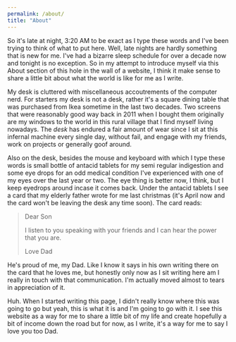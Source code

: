 ```yaml
---
permalink: /about/
title: "About"
---
```


So it's late at night, 3:20 AM to be exact as I type these words and I've been
trying to think of what to put here.  Well, late nights are hardly something
that is new for me.  I've had a bizarre sleep schedule for over a decade now
and tonight is no exception. So in my attempt to introduce myself via this 
About section of this hole in the wall of a website, I think it make sense to
share a little bit about what the world is like for me as I write.


My desk is cluttered with miscellaneous accoutrements of the computer nerd.
For starters my desk is not a desk, rather it's a square dining table that was
purchased from Ikea sometime in the last two decades. Two screens that
were reasonably good way back in 2011 when I bought them originally are my 
windows to the world in this rural village that I find myself living nowadays.
The *desk* has endured a fair amount of wear since I sit at this infernal
machine every single day, without fail, and engage with my friends, work on
projects or generally goof around.


Also on the desk, besides the mouse and keyboard with which I type these words
is small bottle of antacid tablets for my semi regular indigestion and some
eye drops for an odd medical condition I've experienced with one of my eyes
over the last year or two. The eye thing is better now, I think, but I keep
eyedrops around incase it comes back. Under the antacid tablets I see a
card that my elderly father wrote for me last christmas (it's April now and 
the card won't be leaving the desk any time soon).  The card reads:

> Dear Son
>
> I listen to you speaking with your friends and I can hear the power that you
> are.
>
> Love Dad

He's proud of me, my Dad. Like I know it says in his own writing there on the
card that he loves me, but honestly only now as I sit writing here am I really
in touch with that communication. I'm actually moved almost to tears in
appreciation of it.

Huh. When I started writing this page, I didn't really know where this was
going to go but yeah, this is what it is and I'm going to go with it. I see
this website as a way for me to share a little bit of my life and create
hopefully a bit of income down the road but for now, as I write, it's a way
for me to say I love you too Dad.


